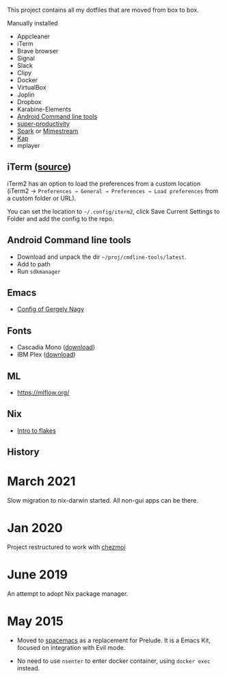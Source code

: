 This project contains all my dotfiles that are moved from box to box.

Manually installed

- Appcleaner
- iTerm
- Brave browser
- Signal
- Slack
- Clipy
- Docker
- VirtualBox
- Joplin
- Dropbox
- Karabine-Elements
- [Android Command line tools](https://developer.android.com/studio#cmdline-tools)
- [super-productivity](https://github.com/johannesjo/super-productivity)
- [Spark](https://sparkmailapp.com/) or [Mimestream](https://mimestream.com/)
- [Kap](https://getkap.co/)
- mplayer

## iTerm ([source](https://www.mathiaspolligkeit.de/dev/exploring-nix-on-macos/))
iTerm2 has an option to load the preferences from a custom location (iTerm2 →
`Preferences → General → Preferences → Load preferences` from a custom folder or
URL).

You can set the location to `~/.config/iterm2`, click Save Current Settings to
Folder and add the config to the repo.

## Android Command line tools
- Download and unpack the dir `~/proj/cmdline-tools/latest`.
- Add to path
- Run `sdkmanager`

## Emacs

- [Config of Gergely Nagy](https://github.com/algernon/emacs.d/blob/master/.spacemacs)

## Fonts

- Cascadia Mono ([download](https://github.com/microsoft/cascadia-code))
- IBM Plex ([download](https://github.com/IBM/plex/releases/))

## ML
- https://mlflow.org/

## Nix

- [Intro to flakes](https://serokell.io/blog/practical-nix-flakes)

## History

# March 2021
Slow migration to nix-darwin started.
All non-gui apps can be there.

# Jan 2020
Project restructured to work with [chezmoi](https://github.com/twpayne/chezmoi/blob/master/docs/HOWTO.md)

# June 2019
An attempt to adopt Nix package manager.

# May 2015

* Moved to [spacemacs](https://github.com/syl20bnr/spacemacs) as a replacement for Prelude.
  It is a Emacs Kit, focused on integration with Evil mode.

* No need to use `nsenter` to enter docker container, using `docker exec` instead. 

